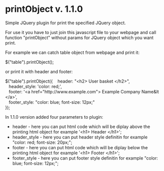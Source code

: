 # printObject v. 1.1.0
Simple JQuery plugin for print the specified JQuery object. 

For use it you have to just join this javascript file to your webpage and call function "printObject" without params for JQuery object which you want print. 

For example we can catch table object from webpage and print it:

$("table").printObject();

or print it with header and footer:

$("table").printObject({
&nbsp;&nbsp;  header: "&lt;h2&gt; User basket &lt;/h2&gt;",<br />
&nbsp;&nbsp;  header_style: 'color: red;',<br />
&nbsp;&nbsp;  footer: '&lt;a href="ht<span>tp://ww</span>w.example.com"&gt;  Example Company Name&lt &lt;/a&gt;',<br />
&nbsp;&nbsp;  footer_style: "color: blue; font-size: 12px;"<br />
});

In 1.1.0 version added four parameters to plugin:
- header - here you can put html code which will be diplay above the printing html object for example '&lt;h1&gt; Header </h1&gt;';
- header_style - here you can put header style definitin for example "color: red; font-size: 20px;";
- footer - here you can put html code which will be diplay below the printing html object for example '&lt;h1&gt; Footer &lt;/h1&gt;';
- footer_style - here you can put footer style definitin for example "color: blue; font-size: 12px;";
